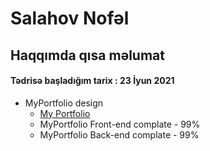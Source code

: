    
# Salahov Nofəl

## Haqqımda qısa məlumat

#### Tədrisə başladığım tarix : 23 İyun 2021
-  MyPortfolio design
    - [My Portfolio](https://nofelsalahov.herokuapp.com/)
    - MyPortfolio Front-end complate - 99%
    - MyPortfolio Back-end complate - 99%
